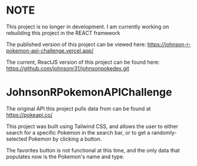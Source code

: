 # NOTE
This project is no longer in development. I am currently working on rebuilding this project in the REACT framework

The published version of this project can be viewed here: https://johnson-r-pokemon-api-challenge.vercel.app/

The current, ReactJS version of this project can be found here: https://github.com/johnsonr31/johnsonpokedex.git

# JohnsonRPokemonAPIChallenge
The original API this project pulls data from can be found at https://pokeapi.co/

This project was built using Tailwind CSS, and allows the user to either search for a specific Pokemon in the search bar, or to get a randomly-selected Pokemon by clicking a button.

The favorites button is not functional at this time, and the only data that populates now is the Pokemon's name and type.
